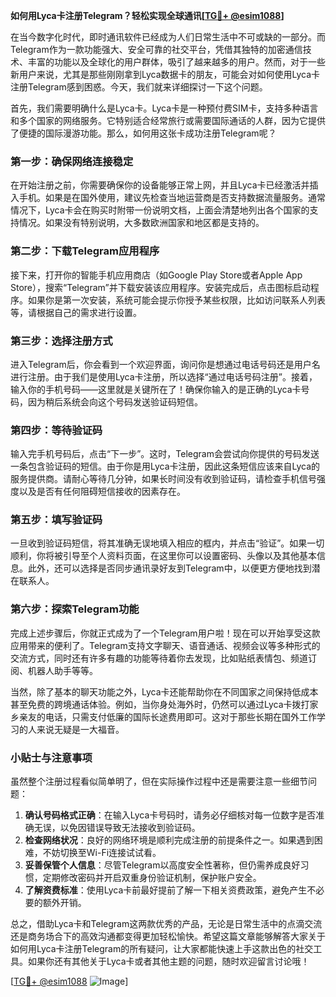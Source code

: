 **如何用Lyca卡注册Telegram？轻松实现全球通讯[[TG💪+ @esim1088](https://t.me/s/esim1088)]**

在当今数字化时代，即时通讯软件已经成为人们日常生活中不可或缺的一部分。而Telegram作为一款功能强大、安全可靠的社交平台，凭借其独特的加密通信技术、丰富的功能以及全球化的用户群体，吸引了越来越多的用户。然而，对于一些新用户来说，尤其是那些刚刚拿到Lyca数据卡的朋友，可能会对如何使用Lyca卡注册Telegram感到困惑。今天，我们就来详细探讨一下这个问题。

首先，我们需要明确什么是Lyca卡。Lyca卡是一种预付费SIM卡，支持多种语言和多个国家的网络服务。它特别适合经常旅行或需要国际通话的人群，因为它提供了便捷的国际漫游功能。那么，如何用这张卡成功注册Telegram呢？

### 第一步：确保网络连接稳定

在开始注册之前，你需要确保你的设备能够正常上网，并且Lyca卡已经激活并插入手机。如果是在国外使用，建议先检查当地运营商是否支持数据流量服务。通常情况下，Lyca卡会在购买时附带一份说明文档，上面会清楚地列出各个国家的支持情况。如果没有特别说明，大多数欧洲国家和地区都是支持的。

### 第二步：下载Telegram应用程序

接下来，打开你的智能手机应用商店（如Google Play Store或者Apple App Store），搜索“Telegram”并下载安装该应用程序。安装完成后，点击图标启动程序。如果你是第一次安装，系统可能会提示你授予某些权限，比如访问联系人列表等，请根据自己的需求进行设置。

### 第三步：选择注册方式

进入Telegram后，你会看到一个欢迎界面，询问你是想通过电话号码还是用户名进行注册。由于我们是使用Lyca卡注册，所以选择“通过电话号码注册”。接着，输入你的手机号码——这里就是关键所在了！确保你输入的是正确的Lyca卡号码，因为稍后系统会向这个号码发送验证码短信。

### 第四步：等待验证码

输入完手机号码后，点击“下一步”。这时，Telegram会尝试向你提供的号码发送一条包含验证码的短信。由于你是用Lyca卡注册，因此这条短信应该来自Lyca的服务提供商。请耐心等待几分钟，如果长时间没有收到验证码，请检查手机信号强度以及是否有任何阻碍短信接收的因素存在。

### 第五步：填写验证码

一旦收到验证码短信，将其准确无误地填入相应的框内，并点击“验证”。如果一切顺利，你将被引导至个人资料页面，在这里你可以设置密码、头像以及其他基本信息。此外，还可以选择是否同步通讯录好友到Telegram中，以便更方便地找到潜在联系人。

### 第六步：探索Telegram功能

完成上述步骤后，你就正式成为了一个Telegram用户啦！现在可以开始享受这款应用带来的便利了。Telegram支持文字聊天、语音通话、视频会议等多种形式的交流方式，同时还有许多有趣的功能等待着你去发现，比如贴纸表情包、频道订阅、机器人助手等等。

当然，除了基本的聊天功能之外，Lyca卡还能帮助你在不同国家之间保持低成本甚至免费的跨境通话体验。例如，当你身处海外时，仍然可以通过Lyca卡拨打家乡亲友的电话，只需支付低廉的国际长途费用即可。这对于那些长期在国外工作学习的人来说无疑是一大福音。

### 小贴士与注意事项

虽然整个注册过程看似简单明了，但在实际操作过程中还是需要注意一些细节问题：

1. **确认号码格式正确**：在输入Lyca卡号码时，请务必仔细核对每一位数字是否准确无误，以免因错误导致无法接收到验证码。
2. **检查网络状况**：良好的网络环境是顺利完成注册的前提条件之一。如果遇到困难，不妨切换至Wi-Fi连接试试看。
3. **妥善保管个人信息**：尽管Telegram以高度安全性著称，但仍需养成良好习惯，定期修改密码并开启双重身份验证机制，保护账户安全。
4. **了解资费标准**：使用Lyca卡前最好提前了解一下相关资费政策，避免产生不必要的额外开销。

总之，借助Lyca卡和Telegram这两款优秀的产品，无论是日常生活中的点滴交流还是商务场合下的高效沟通都变得更加轻松愉快。希望这篇文章能够解答大家关于如何用Lyca卡注册Telegram的所有疑问，让大家都能快速上手这款出色的社交工具。如果你还有其他关于Lyca卡或者其他主题的问题，随时欢迎留言讨论哦！

[[TG💪+ @esim1088](https://t.me/s/esim1088) ![Image](https://i.postimg.cc/4NQfJmqS/Snipaste-2025-05-13-00-14-12.png)]
